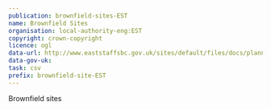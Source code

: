 ```yaml
---
publication: brownfield-sites-EST
name: Brownfield Sites
organisation: local-authority-eng:EST
copyright: crown-copyright
licence: ogl
data-url: http://www.eaststaffsbc.gov.uk/sites/default/files/docs/planning/planningpolicy/brownfield/ESBC_Brownfield-Register.csv
data-gov-uk: 
task: csv
prefix: brownfield-site-EST
---
```


Brownfield sites

